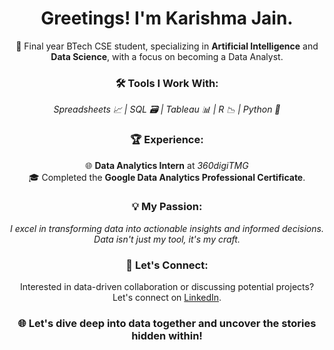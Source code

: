 <h1 align="center">Greetings! I'm Karishma Jain.</h1>

<p align="center">
  🚀 Final year BTech CSE student, specializing in <b>Artificial Intelligence</b> and <b>Data Science</b>, with a focus on becoming a Data Analyst.
</p>

<h3 align="center">🛠️ Tools I Work With:</h3>
<p align="center">
  <i>Spreadsheets 📈 | SQL 🗃️ | Tableau 📊 | R 📉 | Python 🐍</i>
</p>

<h3 align="center">🏆 Experience:</h3>
<p align="center">
  🌐 <b>Data Analytics Intern</b> at <i>360digiTMG</i> <br>
  🎓 Completed the <b>Google Data Analytics Professional Certificate</b>.
</p>

<h3 align="center">💡 My Passion:</h3>
<p align="center">
  <i>I excel in transforming data into actionable insights and informed decisions. Data isn't just my tool, it's my craft.</i>
</p>

<h3 align="center">💬 Let's Connect:</h3>
<p align="center">
  Interested in data-driven collaboration or discussing potential projects? Let's connect on <a href="https://www.linkedin.com/in/karishmajain124/">LinkedIn</a>.
</p>

<h3 align="center">🌐 Let's dive deep into data together and uncover the stories hidden within!</h3>



